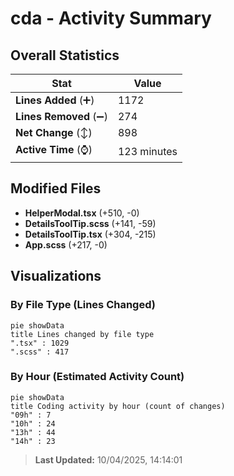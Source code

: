 # cda - Activity Summary 

## Overall Statistics

| Stat                   | Value                                                             |
| ---------------------- | ----------------------------------------------------------------- |
| **Lines Added** (➕)   | 1172                                          |
| **Lines Removed** (➖) | 274                                        |
| **Net Change** (↕)    | 898                |
| **Active Time** (⌚)   | 123 minutes |


## Modified Files
- **HelperModal.tsx** (+510, -0)
- **DetailsToolTip.scss** (+141, -59)
- **DetailsToolTip.tsx** (+304, -215)
- **App.scss** (+217, -0)

## Visualizations

### By File Type (Lines Changed)

```mermaid
pie showData
title Lines changed by file type
".tsx" : 1029
".scss" : 417
```

### By Hour (Estimated Activity Count)

```mermaid
pie showData
title Coding activity by hour (count of changes)
"09h" : 7
"10h" : 24
"13h" : 44
"14h" : 23
```


> **Last Updated:** 10/04/2025, 14:14:01